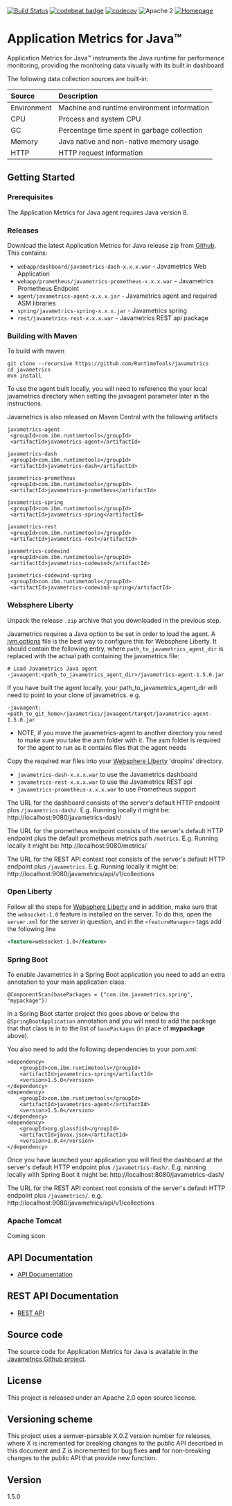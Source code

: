 [![Build Status](https://travis-ci.org/RuntimeTools/javametrics.svg?branch=master)](https://travis-ci.org/RuntimeTools/javametrics)
[![codebeat badge](https://codebeat.co/badges/02e01f80-46ee-4a25-a409-ff1c65cb1421)](https://codebeat.co/projects/github-com-runtimetools-javametrics-master)
[![codecov](https://codecov.io/gh/RuntimeTools/javametrics/branch/master/graph/badge.svg)](https://codecov.io/gh/RuntimeTools/javametrics)
![Apache 2](https://img.shields.io/badge/license-Apache2-blue.svg?style=flat)
[![Homepage](https://img.shields.io/badge/homepage-Application%20Metrics%20for%20Java-blue.svg)](https://developer.ibm.com/javasdk/application-metrics-java/)

# Application Metrics for Java&trade;

Application Metrics for Java&trade; instruments the Java runtime for performance monitoring, providing the monitoring data visually with its built in dashboard

The following data collection sources are built-in:

 Source             | Description
:-------------------|:-------------------------------------------
 Environment        | Machine and runtime environment information
 CPU                | Process and system CPU
 GC                 | Percentage time spent in garbage collection
 Memory             | Java native and non-native memory usage
 HTTP               | HTTP request information


## Getting Started
### Prerequisites

The Application Metrics for Java agent requires Java version 8.

<a name="install"></a>

### Releases

Download the latest Application Metrics for Java release zip from [Github](http://github.com/runtimetools/javametrics/releases).
This contains:
* `webapp/dashboard/javametrics-dash-x.x.x.war` - Javametrics Web Application
* `webapp/prometheus/javametrics-prometheus-x.x.x.war` - Javametrics Prometheus Endpoint
* `agent/javametrics-agent-x.x.x.jar` - Javametrics agent and required ASM libraries
* `spring/javametrics-spring-x.x.x.jar` - Javametrics spring
* `rest/javametrics-rest-x.x.x.war` - Javametrics REST api package

### Building with Maven

To build with maven

```
git clone --recursive https://github.com/RuntimeTools/javametrics
cd javametrics
mvn install
```

To use the agent built locally, you will need to reference the your local javametrics directory when setting the javaagent parameter later in the instructions.


Javametrics is also released on Maven Central with the following artifacts


```
javametrics-agent
 <groupId>com.ibm.runtimetools</groupId>
 <artifactId>javametrics-agent</artifactId>

javametrics-dash
 <groupId>com.ibm.runtimetools</groupId>
 <artifactId>javametrics-dash</artifactId>

javametrics-prometheus
 <groupId>com.ibm.runtimetools</groupId>
 <artifactId>javametrics-prometheus</artifactId>

javametrics-spring
 <groupId>com.ibm.runtimetools</groupId>
 <artifactId>javametrics-spring</artifactId>

javametrics-rest
 <groupId>com.ibm.runtimetools</groupId>
 <artifactId>javametrics-rest</artifactId>

javametrics-codewind
 <groupId>com.ibm.runtimetools</groupId>
 <artifactId>javametrics-codewind</artifactId>

javametrics-codewind-spring
 <groupId>com.ibm.runtimetools</groupId>
 <artifactId>javametrics-codewind-spring</artifactId>
```

### Websphere Liberty
Unpack the release `.zip` archive that you downloaded in the previous step.  

Javametrics requires a Java option to be set in order to load the agent.  A [jvm.options](https://www.ibm.com/support/knowledgecenter/en/SSAW57_liberty/com.ibm.websphere.wlp.nd.multiplatform.doc/ae/twlp_admin_customvars.html) file is the best way to configure this for Websphere Liberty. It should contain the following entry, where `path_to_javametrics_agent_dir` is replaced with the actual path containing the javametrics file:

```
# Load Javametrics Java agent
-javaagent:<path_to_javametrics_agent_dir>/javametrics-agent-1.5.0.jar
```
If you have built the agent locally, your path_to_javametrics_agent_dir will need to point to your clone of javametrics.
e.g.
```
-javaagent:<path_to_git_home>/javametrics/javaagent/target/javametrics-agent-1.5.0.jar
```
* NOTE, if you move the javametrics-agent to another directory you need to make sure you take the asm folder with it.  The asm folder is required for the agent to run as it contains files that the agent needs

Copy the required war files into your [Websphere Liberty](https://developer.ibm.com/wasdev/websphere-liberty/) 'dropins' directory.
- `javametrics-dash-x.x.x.war` to use the Javametrics dashboard
- `javametrics-rest-x.x.x.war` to use the Javametrics REST api
- `javametrics-prometheus-x.x.x.war` to use Prometheus support

The URL for the dashboard consists of the server's default HTTP endpoint plus `/javametrics-dash/`.  E.g. Running locally it might be: http://localhost:9080/javametrics-dash/

The URL for the prometheus endpoint consists of the server's default HTTP endpoint plus the default prometheus metrics path `/metrics`.  E.g. Running locally it might be: http://localhost:9080/metrics/

The URL for the REST API context root consists of the server's default HTTP endpoint plus `/javametrics`.  E.g. Running locally it might be: http://localhost:9080/javametrics/api/v1/collections

### Open Liberty

Follow all the steps for [Websphere Liberty](#websphere-liberty) and in addition, make sure that the `websocket-1.0` feature is installed on the server. To do this, open the `server.xml` for the server in question, and in the `<featureManager>` tags add the following line
```xml
<feature>websocket-1.0</feature>
```

### Spring Boot
To enable Javametrics in a Spring Boot application you need to add an extra annotation to your main application class:
```
@ComponentScan(basePackages = {"com.ibm.javametrics.spring", "mypackage"})
```
In a Spring Boot starter project this goes above or below the `@SpringBootApplication` annotation and you will need to add the package that that class is in to the list of `basePackages` (in place of __mypackage__ above).

You also need to add the following dependencies to your pom.xml:

```
<dependency>
    <groupId>com.ibm.runtimetools</groupId>
    <artifactId>javametrics-spring</artifactId>
    <version>1.5.0</version>
</dependency>
<dependency>
    <groupId>com.ibm.runtimetools</groupId>
    <artifactId>javametrics-agent</artifactId>
    <version>1.5.0</version>
</dependency>
<dependency>
    <groupId>org.glassfish</groupId>
    <artifactId>javax.json</artifactId>
    <version>1.0.4</version>
</dependency>
 ```

Once you have launched your application you will find the dashboard at the server's default HTTP endpoint plus `/javametrics-dash/`.  E.g. running locally with Spring Boot it might be: http://localhost:8080/javametrics-dash/

The URL for the REST API context root consists of the server's default HTTP endpoint plus `/javametrics/`.  e.g. http://localhost:9080/javametrics/api/v1/collections

### Apache Tomcat
Coming soon

<a name="api-doc"></a>

## API Documentation
- [API Documentation](API-DOCUMENTATION.md)

## REST API Documentation
- [REST API](REST-API.md)

<a name="building"></a>

## Source code
The source code for Application Metrics for Java is available in the [Javametrics Github project](http://github.com/RuntimeTools/javametrics).

## License
This project is released under an Apache 2.0 open source license.  

## Versioning scheme
This project uses a semver-parsable X.0.Z version number for releases, where X is incremented for breaking changes to the public API described in this document and Z is incremented for bug fixes **and** for non-breaking changes to the public API that provide new function.

## Version
1.5.0
